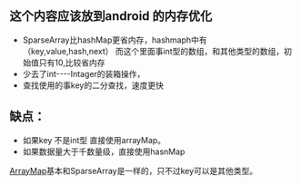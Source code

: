 

##  这个内容应该放到android 的内存优化

- SparseArray比hashMap更省内存，hashmaph中有（key,value,hash,next）
而这个里面事int型的数组，和其他类型的数组，初始值只有10,比较省内存
- 少去了int----Intager的装箱操作，
- 查找使用的事key的二分查找，速度更快

## 缺点：

- 如果key 不是int型  直接使用arrayMap。
- 如果数据量大于千数量级，直接使用hasnMap


[ArrayMap]()基本和SparseArray是一样的，只不过key可以是其他类型。